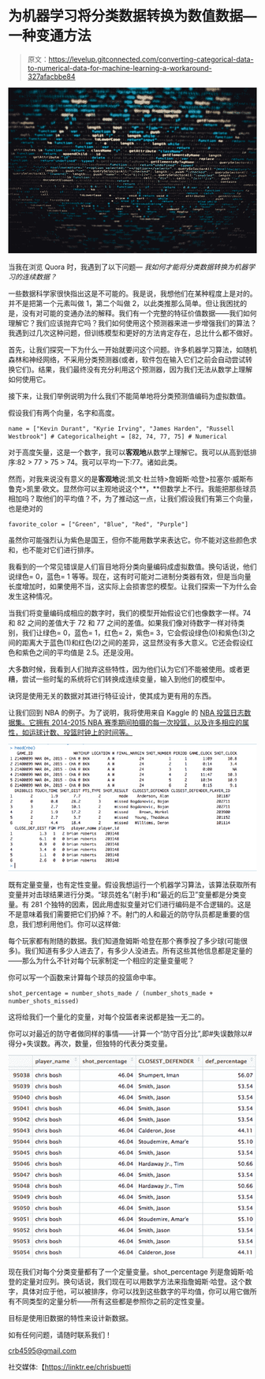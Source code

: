 # 为机器学习将分类数据转换为数值数据—一种变通方法

> 原文：<https://levelup.gitconnected.com/converting-categorical-data-to-numerical-data-for-machine-learning-a-workaround-327afacbbe84>

![](img/f0f70a910871bfd7e5fb99e331e802da.png)

当我在浏览 Quora 时，我遇到了以下问题— *我如何才能将分类数据转换为机器学习的连续数据？*

一些数据科学家很快指出这是不可能的。我是说，我想他们在某种程度上是对的。并不是把第一个元素叫做 1，第二个叫做 2，以此类推那么简单。但让我困扰的是，没有对可能的变通办法的解释。我们有一个完整的特征价值数据——我们如何理解它？我们应该抛弃它吗？我们如何使用这个预测器来进一步增强我们的算法？我遇到过几次这种问题，但训练模型和更好的方法肯定存在，总比什么都不做好。

首先，让我们探究一下为什么一开始就要问这个问题。许多机器学习算法，如随机森林和神经网络，不采用分类预测器(或者，软件包在输入它们之前会自动尝试转换它们)。结果，我们最终没有充分利用这个预测器，因为我们无法从数学上理解如何使用它。

接下来，让我们举例说明为什么我们不能简单地将分类预测值编码为虚拟数值。

假设我们有两个向量，名字和高度。

```
name = ["Kevin Durant", "Kyrie Irving", "James Harden", "Russell Westbrook"] # Categoricalheight = [82, 74, 77, 75] # Numerical
```

对于高度矢量，这是一个数字，我可以**客观地**从数学上理解它。我可以从高到低排序:82 > 77 > 75 > 74。我可以平均一下:77。诸如此类。

然而，对我来说没有意义的是**客观地**说:凯文·杜兰特>詹姆斯·哈登>拉塞尔·威斯布鲁克>凯里·欧文。显然你可以主观地说这个**，**但数学上不行。我能把那些球员相加吗？取他们的平均值？不，为了推动这一点，让我们假设我们有第三个向量，也是绝对的

```
favorite_color = ["Green", "Blue", "Red", "Purple"]
```

虽然你可能强烈认为紫色是国王，但你不能用数学来表达它。你不能对这些颜色求和，也不能对它们进行排序。

我看到的一个常见错误是人们盲目地将分类向量编码成虚拟数值。换句话说，他们说绿色= 0，蓝色= 1 等等。现在，这有时可能对二进制分类器有效，但是当向量长度增加时，如果使用不当，这实际上会损害您的模型。让我们探索一下为什么会发生这种情况。

当我们将变量编码成相应的数字时，我们的模型开始假设它们也像数字一样。74 和 82 之间的差值大于 72 和 77 之间的差值。如果我们像对待数字一样对待类别，我们让绿色= 0，蓝色= 1，红色= 2，紫色= 3，它会假设绿色(0)和紫色(3)之间的距离大于蓝色(1)和红色(2)之间的差异，这显然没有多大意义。它还会假设红色和紫色之间的平均值是 2.5。还是没用。

大多数时候，我看到人们抛弃这些特性，因为他们认为它们不能被使用。或者更糟，尝试一些时髦的系统将它们转换成连续变量，输入到他们的模型中。

诀窍是使用无关的数据对其进行特征设计，使其成为更有用的东西。

让我们回到 NBA 的例子。为了说明，我将使用来自 Kaggle 的 [NBA 投篮日志数据集。它拥有 2014-2015 NBA 赛季期间拍摄的每一次投篮，以及许多相应的属性，如运球计数、投篮时钟上的时间等。](https://www.kaggle.com/dansbecker/nba-shot-logs)

![](img/66c6affc13ad7168cbae779d3e258421.png)

既有定量变量，也有定性变量。假设我想运行一个机器学习算法，该算法获取所有变量并对击球结果进行分类。“球员姓名”(射手)和“最近的后卫”变量都是分类变量。有 281 个独特的因素，因此用虚拟变量对它们进行编码是不合逻辑的。这是不是意味着我们需要把它们扔掉？不。射门的人和最近的防守队员都是重要的信息，我们想利用他们。你可以这样做:

每个玩家都有附随的数据。我们知道詹姆斯·哈登在那个赛季投了多少球(可能很多)。我们知道有多少人进去了，有多少人没进去。所有这些其他信息都是定量的——那么为什么不针对每个玩家制定一个相应的定量变量呢？

你可以写一个函数来计算每个球员的投篮命中率。

```
shot_percentage = number_shots_made / (number_shots_made + number_shots_missed)
```

这将给我们一个量化的变量，对每个投篮者来说都是独一无二的。

你可以对最近的防守者做同样的事情——计算一个“防守百分比”,即#失误数除以#得分+失误数。再次，数量，但独特的代表分类变量。

![](img/39aa6233cba55ad2775edad37f94be7a.png)

现在我们对每个分类变量都有了一个定量变量。shot_percentage 列是詹姆斯·哈登的定量对应列。换句话说，我们现在可以用数学方法来指詹姆斯·哈登。这个数字，具体对应于他，可以被排序，你可以找到这些数字的平均值，你可以用它做所有不同类型的定量分析——所有这些都是参照你之前的定性变量。

目标是使用旧数据的特性来设计新数据。

如有任何问题，请随时联系我们！

crb4595@gmail.com

社交媒体:【https://linktr.ee/chrisbuetti 